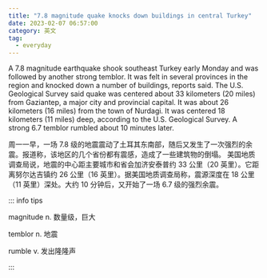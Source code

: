 ```yaml
---
title: "7.8 magnitude quake knocks down buildings in central Turkey"
date: 2023-02-07 06:57:00
category: 英文
tag:
  - everyday
---
```


A 7.8 magnitude earthquake shook southeast Turkey early Monday and was followed by another strong temblor. It was felt in several provinces in the region and knocked down a number of buildings, reports said. The U.S. Geological Survey said quake was centered about 33 kilometers (20 miles) from Gaziantep, a major city and provincial capital. It was about 26 kilometers (16 miles) from the town of Nurdagi. It was centered 18 kilometers (11 miles) deep, according to the U.S. Geological Survey. A strong 6.7 temblor rumbled about 10 minutes later.

周一一早，一场 7.8 级的地震震动了土耳其东南部，随后又发生了一次强烈的余震。报道称，该地区的几个省份都有震感，造成了一些建筑物的倒塌。 美国地质调查局说，地震的中心距主要城市和省会加济安泰普约 33 公里（20 英里）。它距离努尔达吉镇约 26 公里（16 英里）。据美国地质调查局称，震源深度在 18 公里（11 英里）深处。大约 10 分钟后，又开始了一场 6.7 级的强烈余震。

::: info tips

magnitude n. 数量级，巨大

temblor n. 地震

rumble v. 发出隆隆声

:::
